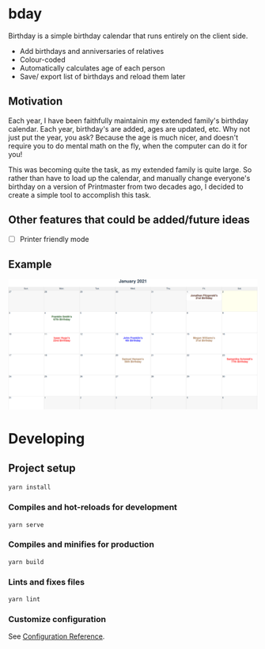 # bday

Birthday is a simple birthday calendar that runs entirely on the client side. 

* Add birthdays and anniversaries of relatives
* Colour-coded
* Automatically calculates age of each person
* Save/ export list of birthdays and reload them later

## Motivation

Each year, I have been faithfully maintainin my extended family's birthday calendar. Each year, birthday's are added, ages are updated, etc. Why not just put the year, you ask? Because the age is much nicer, and doesn't require you to do mental math on the fly, when the computer can do it for you!

This was becoming quite the task, as my extended family is quite large. So rather than have to load up the calendar, and manually change everyone's birthday
on a version of Printmaster from two decades ago, I decided to create a simple tool to accomplish this task.

## Other features that could be added/future ideas
- [ ] Printer friendly mode

## Example 

![](src/assets/jan2021-sample.png)


# Developing

## Project setup
```
yarn install
```

### Compiles and hot-reloads for development
```
yarn serve
```

### Compiles and minifies for production
```
yarn build
```

### Lints and fixes files
```
yarn lint
```

### Customize configuration
See [Configuration Reference](https://cli.vuejs.org/config/).
